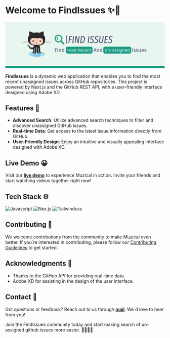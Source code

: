 # Welcome to FindIssues ✨👋

![FindIssues_banner](FindIssues_banner.png)

**FindIssues** is a dynamic web application that enables you to find the most recent unassigned issues across GitHub repositories. This project is powered by Next.js and the GitHub REST API, with a user-friendly interface designed using Adobe XD.

## Features 🎯

- **Advanced Search**: Utilize advanced search techniques to filter and discover unassigned GitHub issues.
- **Real-time Data**: Get access to the latest issue information directly from GitHub.
- **User-Friendly Design**: Enjoy an intuitive and visually appealing interface designed with Adobe XD.

## Live Demo 😀
Visit our [**live demo**](https://findissues.vercel.app) to experience Muzical in action. Invite your friends and start watching videos together right now!

## Tech Stack ⚙️
![Javascript](https://img.shields.io/badge/JavaScript-ES6-yellow?style=for-the-badge&logo=javascript "Javascript") ![Nex.js](https://img.shields.io/badge/Next.js-React_Framework-000?style=for-the-badge&logo=next.js "Nex.js") ![Tailwindcss](https://img.shields.io/badge/Tailwind_CSS-CSS_Framework-38B2AC?style=for-the-badge&logo=tailwind-css "Tailwindcss")

## Contributing 🚀

We welcome contributions from the community to make Muzical even better. If you`re interested in contributing, please follow our [Contributing Guidelines](CONTRIBUTING.md) to get started.

## Acknowledgments 👀

- Thanks to the GitHub API for providing real-time data.
- Adobe XD for assisting in the design of the user interface.

## Contact 📧
Got questions or feedback? Reach out to us through [**mail**](mailto:rajanand9039@gmail.com). We\`d love to hear from you!

Join the FindIssues community today and start making search of un-assigned github issues more easier. 🧑‍💻✨👫